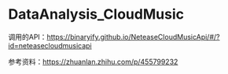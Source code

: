 # DataAnalysis_CloudMusic

调用的API：https://binaryify.github.io/NeteaseCloudMusicApi/#/?id=neteasecloudmusicapi

参考资料：https://zhuanlan.zhihu.com/p/455799232
